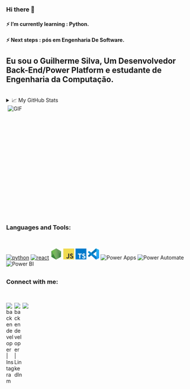 ### Hi there 👋
#### ⚡ I’m currently learning : Python.
#### ⚡ Next steps : pós em Engenharia De Software.


##

## Eu sou o Guilherme Silva,  Um Desenvolvedor Back-End/Power Platform e estudante de Engenharia da Computação. 

<br>
<details>
 
<summary>📈 My GitHub Stats</summary>
<br />

<img height="300em"  width="300em" src="https://github-readme-stats.vercel.app/api/top-langs/?username=guilhermeOsilva&langs_count=10&theme=dark&hide_border=true"/> 
<img height="200em" src="https://github-readme-streak-stats.herokuapp.com/?user=guilhermeOsilva&theme=dark&hide_border=true" align="right"/>
</details>
 <img align="right" alt="GIF" src="https://github.com/abhisheknaiidu/abhisheknaiidu/blob/master/code.gif?raw=true" width="500" height="320" />

##


### Languages and Tools:
<br> 

[<img src="https://img.icons8.com/color/25/000000/python.png" alt="python" width="30" height="30" />][python]
[<img src="https://img.icons8.com/color/25/000000/react-native.png" alt="react" width="30" height="30" />][react]
[<img src="https://raw.githubusercontent.com/github/explore/80688e429a7d4ef2fca1e82350fe8e3517d3494d/topics/nodejs/nodejs.png" alt="node" width="30" height="30" />][node]
[<img src="https://raw.githubusercontent.com/devicons/devicon/master/icons/javascript/javascript-original.svg" alt="javascript" width="30" height="30" />][javascript]
[<img src="https://raw.githubusercontent.com/devicons/devicon/master/icons/typescript/typescript-original.svg" alt="typescript" width="30" height="30" />][typescript]
[<img src="https://raw.githubusercontent.com/github/explore/80688e429a7d4ef2fca1e82350fe8e3517d3494d/topics/visual-studio-code/visual-studio-code.png" alt="Visual Studio Code" width="30" height="30" />][vscode]
<img src="https://github.com/microsoft/PowerBI-Icons/blob/main/SVG/Power-Apps-Colored.svg" alt="Power Apps" width="30" height="30" />
<img src="https://github.com/microsoft/PowerBI-Icons/blob/main/SVG/Power-Automate-Colored.svg" alt="Power Automate" width="30" height="30" />
<img src="https://github.com/microsoft/PowerBI-Icons/blob/main/SVG/Power-BI.svg" alt="Power BI" width="30" height="30" />

##

### Connect with me: 
<br> 


[<img src="https://cdn.jsdelivr.net/npm/simple-icons@v3/icons/instagram.svg" alt="backendeveloper | Instagram" width="22px" align="left" />][instagram]
[<img src="https://cdn.jsdelivr.net/npm/simple-icons@v3/icons/linkedin.svg" alt="backendeveloper | LinkedIn" width="22px" align="left" />][linkedin]
[<img src="https://img.icons8.com/ios-filled/25/000000/gmail.png" alt="mail" height="22px" width="22px" align="left" />][mail]

##





 
###


[instagram]: https://www.instagram.com/oguiih_henrii
[linkedin]: https://www.linkedin.com/in/guilherme-silvah3nol1/
[mail]: mailto:guiilherme.oliver.sillva@gmail.com
<!-- [webdevplaylist]: https://www.youtube.com/playlist?list=PLkwxH9e_vrAJ0WbEsFA9W3I1W-g_BTsbt
[jsplaylist]: https://www.youtube.com/playlist?list=PLkwxH9e_vrALRJKu7wfXby3MKeflhTu6B
[cssplaylist]: https://www.youtube.com/playlist?list=PLkwxH9e_vrALSdvZuEh6gqQdmDoDIoqz4
[reactplaylist]: https://www.youtube.com/playlist?list=PLkwxH9e_vrAK4TdffpxKY3QGyHCpxFcQ0 -->

[python]: https://www.python.org
[react]: https://reactjs.org
[node]: https://nodejs.org/en
[javascript]: https://www.javascript.com
[typescript]: https://www.typescriptlang.org
[mongo]: https://www.mongodb.com
[postgresql]: https://www.postgresql.org
[vscode]: https://code.visualstudio.com

